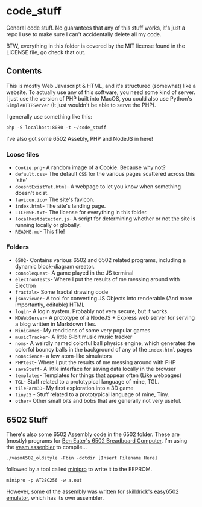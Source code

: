 # code_stuff
 General code stuff.
 No guarantees that any of this stuff works, it's just a repo I use to make sure I can't accidentally delete all my code.
 
 BTW, everything in this folder is covered by the MIT license found in the LICENSE file, go check that out.

## Contents

 This is mostly Web Javascript & HTML, and it's structured (somewhat) like a website. To actually use any of this software, you need some kind of server. I just use the version of PHP built into MacOS, you could also use Python's `SimpleHTTPServer` (It just wouldn't be able to serve the PHP).

I generally use something like this:

```
php -S localhost:8080 -t ~/code_stuff
```

I've also got some 6502 Assebly, PHP and NodeJS in here!


### Loose files

- `Cookie.png`- A random image of a Cookie. Because why not?
- `default.css`- The default `CSS` for the various pages scattered across this 'site'
- `doesntExistYet.html`- A webpage to let you know when something doesn't exist.
- `favicon.ico`- The site's favicon.
- `index.html`- The site's landing page.
- `LICENSE.txt`- The license for everything in this folder.
- `localhostdetector.js`- A script for determining whether or not the site is running locally or globally.
- `README.md`- This file!


### Folders

- `6502`- Contains various 6502 and 6502 related programs, including a dynamic block-diagram creator.
- `consolequest`- A game played in the JS terminal
- `electronTests`- Where I put the results of me messing around with Electron
- `fractals`- Some fractal drawing code
- `jsonViewer`- A tool for converting JS Objects into renderable (And more importantly, editable) HTML
- `login`- A login system. Probably not very secure, but it works.
- `MDWebServer`- A prototype of a NodeJS + Express web server for serving a blog written in Markdown files.
- `MiniGames`- My renditions of some very popular games
- `musicTracker`- A little 8-bit music music tracker
- `noms`- A weirdly named colorful ball physics engine, which generates the colorfol bouncy balls in the background of any of the `index.html` pages
- `nonscience`- a few atom-like simulators
- `PHPtest`- Where I put the results of me messing around with PHP
- `saveStuff`- A little interface for saving data locally in the browser
- `templates`- Templates for things that appear often (Like webpages)
- `TGL`- Stuff related to a prototypical language of mine, TGL.
- `tileFarm3D`- My first exploration into a 3D game
- `tinyJS` - Stuff related to a prototypical language of mine, Tiny.
- `other`- Other small bits and bobs that are generally not very useful.

## 6502 Stuff

There's also some 6502 Assembly code in the 6502 folder. These are (mostly) programs for [Ben Eater's 6502 Breadboard Computer](https://eater.net/6502). I'm using the [vasm assenbler](http://www.compilers.de/vasm.html) to compile...
```
./vasm6502_oldstyle -Fbin -dotdir [Insert Filename Here]
```
followed by a tool called [minipro](https://gitlab.com/DavidGriffith/minipro) to write it to the EEPROM.
```
minipro -p AT28C256 -w a.out
```

However, some of the assembly was written for [skilldrick's easy6502 emulator](https://skilldrick.github.io/easy6502/), which has its own assembler.